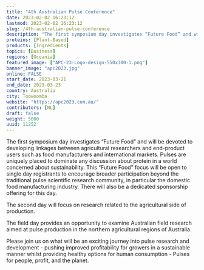 ```yaml
---
title: "4th Australian Pulse Conference"
date: 2023-02-02 16:23:12
lastmod: 2023-02-02 16:23:12
slug: /4th-australian-pulse-conference
description: "The first symposium day investigates “Future Food” and will be devoted to developing linkages between agricultural researchers and end-product users such as food manufacturers and international markets. Pulses are uniquely placed to dominate any discussion about protein in a world concerned about sustainability. This “Future Food” focus will be open to single day registrants to encourage broader participation beyond the traditional pulse scientific research community, in particular the domestic food manufacturing industry."
proteins: [Plant-Based]
products: [Ingredients]
topics: [Business]
regions: [Oceania]
featured_image: ["APC-23-Logo-design-550x300-1.png"]
banner_image: "apc2023.jpg"
online: FALSE
start_date: 2023-03-21
end_date: 2023-03-23
country: Australia
city: Toowoomba
website: "https://apc2023.com.au/"
contributors: [NL]
draft: false
weight: 5000
uuid: 11252
---
```

<p>The first symposium day investigates “Future Food” and will be devoted to developing linkages between agricultural researchers and end-product users such as food manufacturers and international markets. Pulses are uniquely placed to dominate any discussion about protein in a world concerned about sustainability. This “Future Food” focus will be open to single day registrants to encourage broader participation beyond the traditional pulse scientific research community, in particular the domestic food manufacturing industry. There will also be a dedicated sponsorship offering for this day.</p>
<p>The second day will focus on research related to the agricultural side of production.</p>
<p>The field day provides an opportunity to examine Australian field research aimed at pulse production in the northern agricultural regions of Australia.</p>
<p>Please join us on what will be an exciting journey into pulse research and development - pushing improved profitability for growers in a sustainable manner whilst providing healthy options for human consumption - Pulses for people, profit, and the planet.</p>
